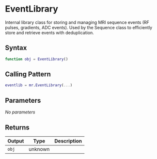 # EventLibrary

Internal library class for storing and managing MRI sequence events (RF pulses, gradients, ADC events). Used by the Sequence class to efficiently store and retrieve events with deduplication.

## Syntax

```matlab
function obj = EventLibrary()
```

## Calling Pattern

```matlab
eventlib = mr.EventLibrary(...)
```

## Parameters

*No parameters*

## Returns

| Output | Type | Description |
|--------|------|-------------|
| `obj` | unknown |  |
